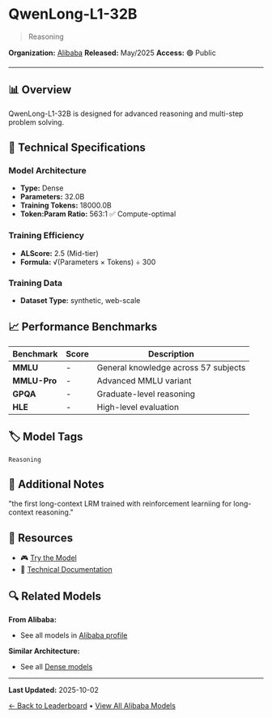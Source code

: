# QwenLong-L1-32B

> Reasoning

**Organization:** [Alibaba](../../labs/alibaba.md)
**Released:** May/2025
**Access:** 🟢 Public

---

## 📊 Overview

QwenLong-L1-32B is designed for advanced reasoning and multi-step problem solving.

## 🔧 Technical Specifications

### Model Architecture
- **Type:** Dense
- **Parameters:** 32.0B
- **Training Tokens:** 18000.0B
- **Token:Param Ratio:** 563:1 ✅ Compute-optimal

### Training Efficiency
- **ALScore:** 2.5 (Mid-tier)
- **Formula:** √(Parameters × Tokens) ÷ 300

### Training Data
- **Dataset Type:** synthetic, web-scale

## 📈 Performance Benchmarks

| Benchmark | Score | Description |
|-----------|-------|-------------|
| **MMLU** | - | General knowledge across 57 subjects |
| **MMLU-Pro** | - | Advanced MMLU variant |
| **GPQA** | - | Graduate-level reasoning |
| **HLE** | - | High-level evaluation |

## 🏷️ Model Tags

`Reasoning`

## 📝 Additional Notes

"the first long-context LRM trained with reinforcement learniing for long-context reasoning."

## 🔗 Resources

- 🎮 [Try the Model](https://huggingface.co/Tongyi-Zhiwen/QwenLong-L1-32B)
- 📄 [Technical Documentation](https://arxiv.org/abs/2505.17667)

## 🔍 Related Models

**From Alibaba:**
- See all models in [Alibaba profile](../../labs/alibaba.md)

**Similar Architecture:**
- See all [Dense models](../../architectures/dense.md)

---

**Last Updated:** 2025-10-02

[← Back to Leaderboard](../../README.md) • [View All Alibaba Models](../../labs/alibaba.md)
